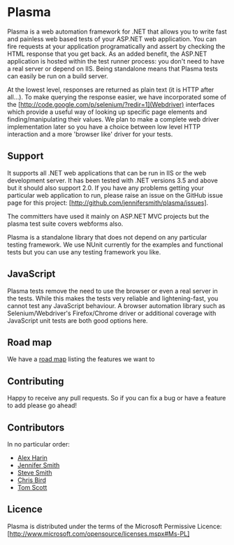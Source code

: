 # Plasma

Plasma is a web automation framework for .NET that allows you to write fast and painless web based tests of your ASP.NET web application. You can fire requests at your application programatically and assert by checking the HTML response that you get back. As an added benefit, the ASP.NET application is hosted within the test runner process: you don't need to have a real server or depend on IIS. Being standalone means that Plasma tests can easily be run on a build server.

At the lowest level, responses are returned as plain text (it is HTTP after all...). To make querying the response easier, we have incorporated some of the [http://code.google.com/p/selenium/?redir=1](Webdriver) interfaces which provide a useful way of looking up specific page elements and finding/manipulating their values. We plan to make a complete web driver implementation later so you have a choice between low level HTTP interaction and a more 'browser like' driver for your tests. 

## Support

It supports all .NET web applications that can be run in IIS or the web development server. It has been tested with .NET versions 3.5 and above but it should also support 2.0. If you have any problems getting your particular web application to run, please raise an issue on the GitHub issue page for this project: [http://github.com/jennifersmith/plasma/issues].

The committers have used it mainly on ASP.NET MVC projects but the plasma test suite covers webforms also.

Plasma is a standalone library that does not depend on any particular testing framework. We use NUnit currently for the examples and functional tests but you can use any testing framework you like.

## JavaScript

Plasma tests remove the need to use the browser or even a real server in the tests. While this makes the tests very reliable and lightening-fast, you cannot test any JavaScript behaviour. A browser automation library such as Selenium/Webdriver's Firefox/Chrome driver or additional coverage with JavaScript unit tests are both good options here. 

## Road map

We have a [road map](https://github.com/jennifersmith/plasma/wiki/Roadmap) listing the features we want to 

## Contributing

Happy to receive any pull requests. So if you can fix a bug or have a feature to add please go ahead!

## Contributors

In no particular order:

* [Alex Harin](http://github.com/aharin)
* [Jennifer Smith](http://jennifersmith.co.uk)
* [Steve Smith](http://stevesmithblog.com/)
* [Chris Bird](http://www.christopherbird.co.uk)
* [Tom Scott](https://github.com/tomwscott)

## Licence

Plasma is distributed under the terms of the Microsoft Permissive Licence: [http://www.microsoft.com/opensource/licenses.mspx#Ms-PL]

